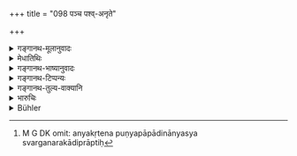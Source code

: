 +++
title = "098 पञ्च पश्व्-अनृते"

+++

<details><summary>गङ्गानथ-मूलानुवादः</summary>

‘He destroys five by false evidence regarding animals; he destroys ten by false evidence regarding kine; he destroys a hundred by false evidence regarding horses, and a thousand by false evidence regarding men.’—(98)
</details>

<details><summary>मेधातिथिः</summary>

**पशु**निमित्तम् अनृतम् । शाकपार्थिववत् समासः (पत् इ- ४०६) । **पञ्च**बान्धवांश् चानृतं **हन्ति** । ततश् च तेषां नरकपातनम् । मातापितरौ जायामिथुनं चापत्यम् इति पञ्च । 

- <u>कथं</u> पुनर् अन्यकृतेनैनसान्यस्य फलम् । 

- <u>अन्यकृतेन</u> पुण्यपापादिनान्यस्य स्वर्गनरकादिप्राप्तिः[^३२६] संसर्गाद् इति ब्रूमः । तैर् अयं परित्यज्यत इत्य् उक्तं भवति । अथ वा तैर् हतैर् यत् पापं तद् अस्य भवतीत्य् अघ्नन्न् अपि **हन्तीत्य्** उच्यते, अदृष्टकार्यतुल्यत्वात् । 


[^३२६]:
     M G DK omit: anyakṛtena puṇyapāpādinānyasya svarganarakādiprāptiḥ

- अर्थवादश् चायं न तत्कार्योपदेशः । तत्कार्योपदेशे हि हिंसाप्रायश्चित्ती स्यात् । कौटसाक्ष्यप्रायश्चित्तम् एतद् भवति । उत्तरोत्तरसंख्यादिवृद्धिः प्रायश्चित्तगौरवार्था न पुनर् विवक्षितैव । तेनोत्तरोत्तरस्य गरीयः प्रायश्चित्तम् इत्य् उक्तं भवति । 

अयं पुरुषः कस्य दास इत्य् एवं संशये यद् अनृतं तत् **पुरुषानृतम्** उच्यते ॥ ८.९८ ॥
</details>

<details><summary>गङ्गानथ-भाष्यानुवादः</summary>

The compound ‘*paśvanṛtam*’ is to be expounded as ‘*paśunimittam-anṛtam*,’ ‘false evidence regarding animals,’—on the analogy of the compound ‘*śākaparthivaḥ*.’

False evidence destroys five relatives;—this ‘destroying’ consists in making them fall into hell;—the five relatives being—(1) the father, (2) the mother, (3) the wife and (4-5) a couple of children (son and daughter).

“How can the result of sin committed by one accrue to another?”

Our answer is that it is on account of association that one person goes to heaven or to hell, by virtue of the virtuous or vicious acts committed by another.

What is really meant is that the perjurer is abandoned by the said relatives;—or, that ho incurs the sin that would accrue from the killing of the relations; and hence even though not actually killing them, he is described as ‘destroying’ them, on the ground that the spiritual effect of the two acts is the same.

This however is a purely hortatory exaggeration; and it is not meant that the man actually commits the act; if this latter were meant, then the man would be subject to the expiatory rites prescribed in connection with the actual *killing* of the said relatives; while as a matter of fact, the perjurer is subjected to only those sites that have been prescribed in connection with the sin of *perjury*.

The gradual increase in the number (of relatives destroyed) is meant to indicate the increasingly heavier character of the expiation necessary; and the statements are not meant to be taken as literally true. Hence all that is meant is that each succeeding act of perjury (mentioned) makes the man liable to a heavier expiation than the preceding one.

On being questioned as to the person to whom a certain slave belongs, if the witness deposes falsely,—it is a case of ‘*false evidence regarding men*.’— (98)
</details>

<details><summary>गङ्गानथ-टिप्पन्यः</summary>

This verse is quoted in *Aparārka* (p. 674);—in *Smṛtisaroddhāra* (p. 336);—in *Smṛticandrikā* (Saṃskāra, p. 220), which says that ‘*pañca*’, ‘five’, qualifies ‘*bandhavān*’ ‘relations,’ who have been mentioned in the preceding verse;—in *Smṛticandrikā* (Vyavahāra, p. 205);—and in
*Kṛtyakalpataru* (35b).
</details>

<details><summary>गङ्गानथ-तुल्य-वाक्यानि</summary>

*Baudhāyana* (1.19.12-13).—‘By false testimony regarding gold, he ruins
three ancestors; by false testimony regarding small cattle, he ruins five; by false testimony regarding kine, he kills ten; he ruins a hundred by false evidence regarding horses, and a thousand by false evidence regarding man; a witness who speaks falsely about land ruins the whole world.’

*Vaśiṣṭha* (16.34).—‘He kills five by false testimony regarding a
maiden; ten by false testimony regarding kine, a hundred by false testimony regarding a horse, and a thousand by false testimony regarding a man.’

*Gautama* (13.14-15).—‘By false evidence concerning small cattle, a
witness kills ten; by that regarding cows, horses, men, or land,—in each succeeding case, ten times as many as in the one preceding; or, by false evidence regarding land, the whole human race.’
</details>

<details><summary>भारुचिः</summary>

पूर्वापरान् । यद् अयम् आह —
</details>

<details><summary>Bühler</summary>

098	'He kills five by false Testimony regarding (small) cattle, he kills ten by false testimony regarding kine, he kills a hundred by false evidence concerning horses, and a thousand by false evidence concerning men.
</details>
